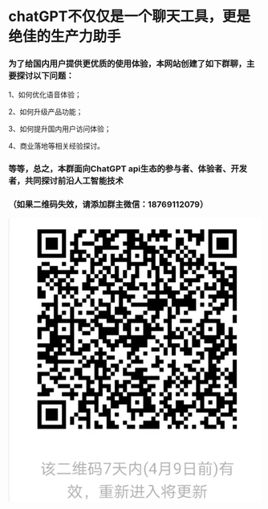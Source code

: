 # chatGPT不仅仅是一个聊天工具，更是绝佳的生产力助手

### 为了给国内用户提供更优质的使用体验，本网站创建了如下群聊，主要探讨以下问题：

 1、如何优化语音体验；

2、如何升级产品功能；

 3、如何提升国内用户访问体验；

 4、商业落地等相关经验探讨。

### 等等，总之，本群面向ChatGPT api生态的参与者、体验者、开发者，共同探讨前沿人工智能技术
### （如果二维码失效，请添加群主微信：18769112079）
<img src="https://github.com/chatFunny/runchat.fun/blob/main/wechat_group.jpg" width="745" alt="pipline"/> 
